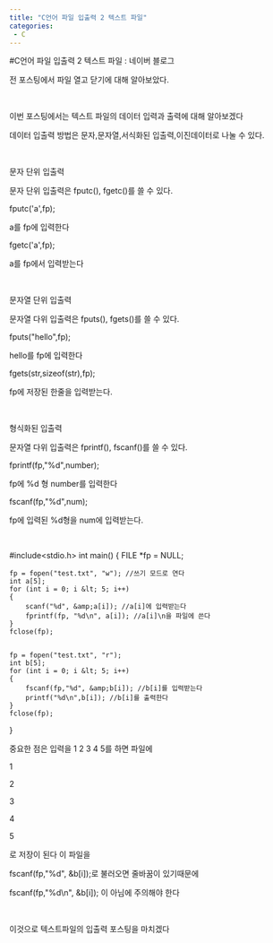 ```yaml
---
title: "C언어 파일 입출력 2 텍스트 파일"
categories:
 - C
---
```

#C언어 파일 입출력 2 텍스트 파일 : 네이버 블로그
<div class="wrap_rabbit pcol2 _param(1) _postViewArea221563538863" id="post-view221563538863">
<!-- Rabbit HTML --><div class="se-viewer se-theme-default" lang="ko-KR">
<!-- SE_DOC_HEADER_END -->
<div class="se-main-container">
<div class="se-component se-text se-l-default" id="SE-bd0d0d26-d019-47c2-8ca6-3b318af6c1a5">
<div class="se-component-content">
<div class="se-section se-section-text se-l-default">
<div class="se-module se-module-text"><!-- SE-TEXT { --><p class="se-text-paragraph se-text-paragraph-align-" id="SE-4bfe6b33-2994-4331-917c-f2b822014c1b" style=""><span class="se-fs- se-ff-" id="SE-fc92e470-a332-416e-a57f-0515d2763f6a" style="">전 포스팅에서 파일 열고 닫기에 대해 알아보았다.</span></p><!-- } SE-TEXT --><!-- SE-TEXT { --><p class="se-text-paragraph se-text-paragraph-align-" id="SE-c63b0c89-b38d-4b76-9451-caafda13857c" style=""><span class="se-fs- se-ff-" id="SE-9f3fbd30-9058-4720-afce-fa2841c512d5" style="">​</span></p><!-- } SE-TEXT --><!-- SE-TEXT { --><p class="se-text-paragraph se-text-paragraph-align-" id="SE-00a7ca10-ddc2-4f67-8a75-ba50709916ff" style=""><span class="se-fs- se-ff-" id="SE-add8a928-4400-47ec-9ddb-2932ce016d64" style="">이번 포스팅에서는 텍스트 파일의 데이터 입력과 출력에 대해 알아보겠다</span></p><!-- } SE-TEXT --><!-- SE-TEXT { --><p class="se-text-paragraph se-text-paragraph-align-" id="SE-e9a2571f-12a1-4e2d-b969-27153d5d25e4" style=""><span class="se-fs- se-ff-" id="SE-e285bbd3-46f8-4635-b25b-f4c665666f2a" style="">데이터 입출력 방법은 문자,문자열,서식화된 입출력,이진데이터로 나눌 수 있다.</span></p><!-- } SE-TEXT --><!-- SE-TEXT { --><p class="se-text-paragraph se-text-paragraph-align-" id="SE-14c6fb41-cea8-4b0a-85b3-0d733dc3610c" style=""><span class="se-fs- se-ff-" id="SE-1e78059c-5ad7-4b0f-b8f5-b158bc9f2e3e" style="">​</span></p><!-- } SE-TEXT --><!-- SE-TEXT { --><p class="se-text-paragraph se-text-paragraph-align-" id="SE-7a32a330-2c60-40ae-a037-a5f380b471d6" style=""><span class="se-fs- se-ff-" id="SE-6e34d4a3-30b4-4bd2-bfab-4b4919b98ef5" style="">문자 단위 입출력</span></p><!-- } SE-TEXT --><!-- SE-TEXT { --><p class="se-text-paragraph se-text-paragraph-align-" id="SE-fa40d823-9e00-418d-83a9-b33d1b9e41fa" style=""><span class="se-fs- se-ff-" id="SE-44787d79-4921-4bec-af4b-f11f2638aa7b" style="">문자 단위 입출력은 fputc(), fgetc()를 쓸 수 있다.</span></p><!-- } SE-TEXT --><!-- SE-TEXT { --><p class="se-text-paragraph se-text-paragraph-align-" id="SE-d5db0d14-81c2-4be3-b046-a12add73f2d4" style=""><span class="se-fs- se-ff-" id="SE-5f227a31-bea5-4f1c-97bd-6dee9d902c5a" style="">fputc('a',fp);</span></p><!-- } SE-TEXT --><!-- SE-TEXT { --><p class="se-text-paragraph se-text-paragraph-align-" id="SE-47b544d9-ef72-47d0-a473-7641df5d9a53" style=""><span class="se-fs- se-ff-" id="SE-5c3f08a6-4e52-4ed4-aab5-fa675defc5c9" style="">a를 fp에 입력한다</span></p><!-- } SE-TEXT --><!-- SE-TEXT { --><p class="se-text-paragraph se-text-paragraph-align-" id="SE-86554375-bd6a-454c-b8dc-747dcdbaa96a" style=""><span class="se-fs- se-ff-" id="SE-59fc4e76-66c2-43f1-af89-4492e1666dca" style="">fgetc('a',fp);</span></p><!-- } SE-TEXT --><!-- SE-TEXT { --><p class="se-text-paragraph se-text-paragraph-align-" id="SE-abbbb64b-21df-401f-b86f-db3d9ef0b14f" style=""><span class="se-fs- se-ff-" id="SE-d964b8e5-b380-4ba9-8956-7ac0d223f2ec" style="">a를 fp에서 입력받는다</span></p><!-- } SE-TEXT --><!-- SE-TEXT { --><p class="se-text-paragraph se-text-paragraph-align-" id="SE-02800dd1-f22b-44ff-8717-fd9e134e4a07" style=""><span class="se-fs- se-ff-" id="SE-36c7bed0-3ae5-4cae-b35d-228472370ba5" style="">​</span></p><!-- } SE-TEXT --><!-- SE-TEXT { --><p class="se-text-paragraph se-text-paragraph-align-" id="SE-f3b65517-2c0d-4cbf-b717-b92046319a1b" style=""><span class="se-fs- se-ff-" id="SE-3e40bc11-4279-491e-9d79-24a1fca65326" style="">문자열 단위 입출력</span></p><!-- } SE-TEXT --><!-- SE-TEXT { --><p class="se-text-paragraph se-text-paragraph-align-" id="SE-ea2c21a8-331d-44fa-9ea2-d6ffe9bec820" style=""><span class="se-fs- se-ff-" id="SE-5212bb5d-2d44-43c0-b5c6-81543bb2f572" style="">문자열 다위 입출력은 fputs(), fgets()를 쓸 수 있다.</span></p><!-- } SE-TEXT --><!-- SE-TEXT { --><p class="se-text-paragraph se-text-paragraph-align-" id="SE-ad9ec9de-3585-40db-8b72-bba50131ff07" style=""><span class="se-fs- se-ff-" id="SE-7e510a88-0fda-4fa5-aab6-2529d7201a45" style="">fputs("hello",fp);</span></p><!-- } SE-TEXT --><!-- SE-TEXT { --><p class="se-text-paragraph se-text-paragraph-align-" id="SE-eaffef22-7e5d-4c9e-801a-e251ccdf2a1c" style=""><span class="se-fs- se-ff-" id="SE-8b550e70-d5cb-472d-b82b-146ab16539be" style="">hello를 fp에 입력한다</span></p><!-- } SE-TEXT --><!-- SE-TEXT { --><p class="se-text-paragraph se-text-paragraph-align-" id="SE-628b7ff1-c98c-47c2-9701-985dfda87c00" style=""><span class="se-fs- se-ff-" id="SE-18402094-3422-4166-bc15-4e345acda0ad" style="">fgets(str,sizeof(str),fp);</span></p><!-- } SE-TEXT --><!-- SE-TEXT { --><p class="se-text-paragraph se-text-paragraph-align-" id="SE-f1cce7bc-4ebc-4ab0-8ea9-af7dd4bdb461" style=""><span class="se-fs- se-ff-" id="SE-12b8d12f-d4eb-4218-b3b7-6433c0329329" style="">fp에 저장된 한줄을 입력받는다.</span></p><!-- } SE-TEXT --><!-- SE-TEXT { --><p class="se-text-paragraph se-text-paragraph-align-" id="SE-667150c7-63c1-4583-8ff1-8e5cab427ff1" style=""><span class="se-fs- se-ff-" id="SE-23af5b52-0b5a-4da3-90ff-c21311bffc29" style="">​</span></p><!-- } SE-TEXT --><!-- SE-TEXT { --><p class="se-text-paragraph se-text-paragraph-align-" id="SE-de3668b6-62ff-417c-8386-846757291917" style=""><span class="se-fs- se-ff-" id="SE-a89f83aa-3fac-4aaf-9a94-bbd104a13510" style="">형식화된 입출력</span></p><!-- } SE-TEXT --><!-- SE-TEXT { --><p class="se-text-paragraph se-text-paragraph-align-" id="SE-82fb6232-61ba-4ef3-9801-f08ac63d58f3" style=""><span class="se-fs- se-ff-" id="SE-29239f98-b973-4961-ada5-b989ee257de4" style="">문자열 다위 입출력은 fprintf(), fscanf()를 쓸 수 있다.</span></p><!-- } SE-TEXT --><!-- SE-TEXT { --><p class="se-text-paragraph se-text-paragraph-align-" id="SE-0d0a50ad-fd19-4c24-84f4-20964e68122b" style=""><span class="se-fs- se-ff-" id="SE-d46ce4cd-e889-4cf8-bb0e-47a25dd3c028" style="">fprintf(fp,"%d",number);</span></p><!-- } SE-TEXT --><!-- SE-TEXT { --><p class="se-text-paragraph se-text-paragraph-align-" id="SE-94725751-c23f-4a76-ac98-96e57d972076" style=""><span class="se-fs- se-ff-" id="SE-0a16e2be-8bd3-44fa-a305-c158e9e97110" style="">fp에 %d 형 number를 입력한다</span></p><!-- } SE-TEXT --><!-- SE-TEXT { --><p class="se-text-paragraph se-text-paragraph-align-" id="SE-b30c9d8b-75f2-42c3-a959-a2efb79d4c56" style=""><span class="se-fs- se-ff-" id="SE-b0a0df5b-55af-4bed-a804-a909fc7a4de2" style="">fscanf(fp,"%d",num); </span></p><!-- } SE-TEXT --><!-- SE-TEXT { --><p class="se-text-paragraph se-text-paragraph-align-" id="SE-5f3dd294-4e5b-4301-90bf-936a884f398c" style=""><span class="se-fs- se-ff-" id="SE-7ff3dbb8-2876-4541-addd-ef7088cc1a36" style="">fp에 입력된 %d형을 num에 입력받는다.</span></p><!-- } SE-TEXT --><!-- SE-TEXT { --><p class="se-text-paragraph se-text-paragraph-align-" id="SE-0a3abdcc-cdb6-495a-bc37-a1bb12380bd0" style=""><span class="se-fs- se-ff-" id="SE-09247aa5-59f6-4aa0-b537-dd1d72df9e2f" style="">​</span></p><!-- } SE-TEXT --></div>
</div>
</div>
</div> <div class="se-component se-code se-l-default" id="SE-88ca3095-e460-4eb5-a1a2-ea6ba45a9561">
<div class="se-component-content">
<div class="se-section se-section-code se-l-default">
<div class="se-module se-module-code se-fs-fs13">
<div class="se-code-source">
<div class="__se_code_view language-javascript">#include&lt;stdio.h&gt;
int main() {
	FILE *fp = NULL;

	fp = fopen("test.txt", "w"); //쓰기 모드로 연다
	int a[5];
	for (int i = 0; i &lt; 5; i++)
	{
		scanf("%d", &amp;a[i]); //a[i]에 입력받는다
		fprintf(fp, "%d\n", a[i]); //a[i]\n을 파일에 쓴다
	}
	fclose(fp);


	fp = fopen("test.txt", "r");
	int b[5];
	for (int i = 0; i &lt; 5; i++)
	{
		fscanf(fp,"%d", &amp;b[i]); //b[i]를 입력받는다
		printf("%d\n",b[i]); //b[i]를 출력한다
	}
	fclose(fp);
}</div>
</div>
</div>
</div>
</div>
<script class="__se_module_data" data-module='{"type":"v2_code", "id" : "SE-88ca3095-e460-4eb5-a1a2-ea6ba45a9561"}' type="text/data"></script>
</div> <div class="se-component se-text se-l-default" id="SE-f0a2a27c-a0c2-45b3-aa09-c602ff84185a">
<div class="se-component-content">
<div class="se-section se-section-text se-l-default">
<div class="se-module se-module-text"><!-- SE-TEXT { --><p class="se-text-paragraph se-text-paragraph-align-" id="SE-a69b8a4b-a3f4-4cc0-a4cc-d4cde7fce31d" style=""><span class="se-fs- se-ff-" id="SE-1c0ef4ce-44c6-4f73-8abf-3061bf352279" style="">중요한 점은 입력을 1 2 3 4 5를 하면 파일에</span></p><!-- } SE-TEXT --><!-- SE-TEXT { --><p class="se-text-paragraph se-text-paragraph-align-" id="SE-b45b3520-95ba-43b5-82ac-36edca830f1e" style=""><span class="se-fs- se-ff-" id="SE-f0b57e9a-53d0-44af-b2d0-88ed5682a946" style="">1</span></p><!-- } SE-TEXT --><!-- SE-TEXT { --><p class="se-text-paragraph se-text-paragraph-align-" id="SE-3770a7fe-bc5f-4c1d-980b-e8fadc56a78a" style=""><span class="se-fs- se-ff-" id="SE-895efc9e-e37d-4fd4-b591-6453e440e4c7" style="">2</span></p><!-- } SE-TEXT --><!-- SE-TEXT { --><p class="se-text-paragraph se-text-paragraph-align-" id="SE-6f6f56e1-77b9-4b43-879d-b2f1013eb8cf" style=""><span class="se-fs- se-ff-" id="SE-003c651b-7f5d-40b7-90f7-f45cde0f90b8" style="">3</span></p><!-- } SE-TEXT --><!-- SE-TEXT { --><p class="se-text-paragraph se-text-paragraph-align-" id="SE-115c72e6-f839-4085-83e1-075a8845751b" style=""><span class="se-fs- se-ff-" id="SE-dbb71c7f-c26f-4b34-84c9-df75adf27b13" style="">4</span></p><!-- } SE-TEXT --><!-- SE-TEXT { --><p class="se-text-paragraph se-text-paragraph-align-" id="SE-c86882af-1203-4fdb-aafd-dd928107552c" style=""><span class="se-fs- se-ff-" id="SE-ee4c389f-0751-4d3c-afc9-eabfae49e76f" style="">5</span></p><!-- } SE-TEXT --><!-- SE-TEXT { --><p class="se-text-paragraph se-text-paragraph-align-" id="SE-be135775-b862-41c2-b9bc-4be855100ef1" style=""><span class="se-fs- se-ff-" id="SE-2252ef54-5be7-4b03-97d2-046ac175ab30" style="">로 저장이 된다 이 파일을 </span></p><!-- } SE-TEXT --><!-- SE-TEXT { --><p class="se-text-paragraph se-text-paragraph-align-" id="SE-fdc035c5-435d-4dd2-b409-cc14c0934ad6" style=""><span class="se-fs- se-ff-" id="SE-12b20edc-49cd-419e-9be8-b1f8b89a6346" style="">fscanf(fp,"%d", &amp;b[i]);로 불러오면 줄바꿈이 있기때문에</span></p><!-- } SE-TEXT --><!-- SE-TEXT { --><p class="se-text-paragraph se-text-paragraph-align-" id="SE-34ef9119-285f-4025-957f-362fbe6918f1" style=""><span class="se-fs- se-ff-" id="SE-9f89dfab-754a-4e28-a600-7c29c1694b72" style="">fscanf(fp,"%d\n", &amp;b[i]); 이 아님에 주의해야 한다</span></p><!-- } SE-TEXT --><!-- SE-TEXT { --><p class="se-text-paragraph se-text-paragraph-align-" id="SE-1bd5b005-70c3-4d6f-bd94-023afb2a4859" style=""><span class="se-fs- se-ff-" id="SE-7872e6e4-5a08-444b-a590-fae6369c0a06" style="">​</span></p><!-- } SE-TEXT --><!-- SE-TEXT { --><p class="se-text-paragraph se-text-paragraph-align-" id="SE-521065a1-af53-4f34-9469-86568a62814c" style=""><span class="se-fs- se-ff-" id="SE-00f9e228-f832-46fb-b225-4f2c96a6c2cd" style="">이것으로 텍스트파일의 입출력 포스팅을 마치겠다</span></p><!-- } SE-TEXT --></div>
</div>
</div>
</div> </div>
</div>
</div>